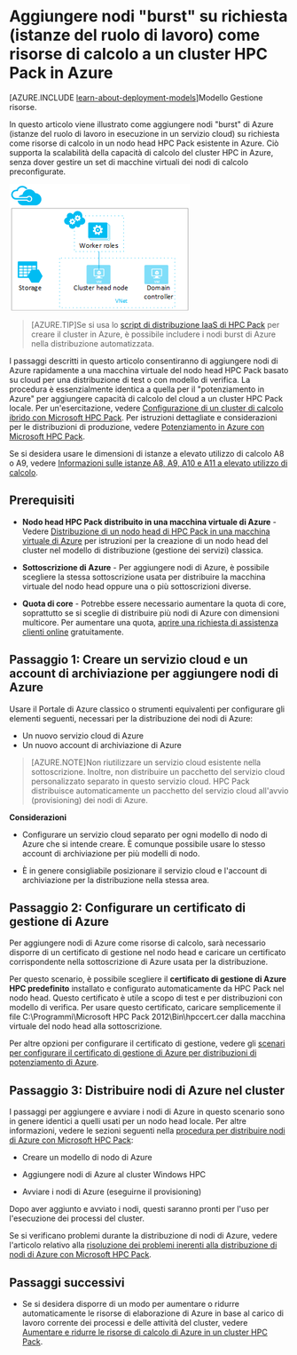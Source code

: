 <properties
 pageTitle="Aggiungere nodi burst in un cluster HPC Pack | Microsoft Azure"
 description="Informazioni su come aggiungere istanze del ruolo di lavoro in esecuzione in un servizio cloud su richiesta come risorse di calcolo in un nodo head HPC Pack in Azure."
 services="virtual-machines"
 documentationCenter=""
 authors="dlepow"
 manager="timlt"
 editor=""
 tags="azure-service-management,hpc-pack"/>
<tags
ms.service="virtual-machines"
 ms.devlang="na"
 ms.topic="article"
 ms.tgt_pltfrm="vm-multiple"
 ms.workload="big-compute"
 ms.date="09/28/2015"
 ms.author="danlep"/>

# Aggiungere nodi "burst" su richiesta (istanze del ruolo di lavoro) come risorse di calcolo a un cluster HPC Pack in Azure

[AZURE.INCLUDE [learn-about-deployment-models](../../includes/learn-about-deployment-models-classic-include.md)]Modello Gestione risorse.


In questo articolo viene illustrato come aggiungere nodi "burst" di Azure (istanze del ruolo di lavoro in esecuzione in un servizio cloud) su richiesta come risorse di calcolo in un nodo head HPC Pack esistente in Azure. Ciò supporta la scalabilità della capacità di calcolo del cluster HPC in Azure, senza dover gestire un set di macchine virtuali dei nodi di calcolo preconfigurate.

![Nodi burst][burst]

>[AZURE.TIP]Se si usa lo [script di distribuzione IaaS di HPC Pack](virtual-machines-hpcpack-cluster-powershell-script.md) per creare il cluster in Azure, è possibile includere i nodi burst di Azure nella distribuzione automatizzata.

I passaggi descritti in questo articolo consentiranno di aggiungere nodi di Azure rapidamente a una macchina virtuale del nodo head HPC Pack basato su cloud per una distribuzione di test o con modello di verifica. La procedura è essenzialmente identica a quella per il "potenziamento in Azure" per aggiungere capacità di calcolo del cloud a un cluster HPC Pack locale. Per un'esercitazione, vedere [Configurazione di un cluster di calcolo ibrido con Microsoft HPC Pack](../cloud-services/cloud-services-setup-hybrid-hpcpack-cluster.md). Per istruzioni dettagliate e considerazioni per le distribuzioni di produzione, vedere [Potenziamento in Azure con Microsoft HPC Pack](https://technet.microsoft.com/library/gg481749.aspx).

Se si desidera usare le dimensioni di istanze a elevato utilizzo di calcolo A8 o A9, vedere [Informazioni sulle istanze A8, A9, A10 e A11 a elevato utilizzo di calcolo](virtual-machines-a8-a9-a10-a11-specs.md).

## Prerequisiti

* **Nodo head HPC Pack distribuito in una macchina virtuale di Azure** - Vedere [Distribuzione di un nodo head di HPC Pack in una macchina virtuale di Azure](virtual-machines-hpcpack-cluster-headnode.md) per istruzioni per la creazione di un nodo head del cluster nel modello di distribuzione (gestione dei servizi) classica.

* **Sottoscrizione di Azure** - Per aggiungere nodi di Azure, è possibile scegliere la stessa sottoscrizione usata per distribuire la macchina virtuale del nodo head oppure una o più sottoscrizioni diverse.

* **Quota di core** - Potrebbe essere necessario aumentare la quota di core, soprattutto se si sceglie di distribuire più nodi di Azure con dimensioni multicore. Per aumentare una quota, [aprire una richiesta di assistenza clienti online](http://azure.microsoft.com/blog/2014/06/04/azure-limits-quotas-increase-requests/) gratuitamente.

## Passaggio 1: Creare un servizio cloud e un account di archiviazione per aggiungere nodi di Azure

Usare il Portale di Azure classico o strumenti equivalenti per configurare gli elementi seguenti, necessari per la distribuzione dei nodi di Azure:

* Un nuovo servizio cloud di Azure
* Un nuovo account di archiviazione di Azure

>[AZURE.NOTE]Non riutilizzare un servizio cloud esistente nella sottoscrizione. Inoltre, non distribuire un pacchetto del servizio cloud personalizzato separato in questo servizio cloud. HPC Pack distribuisce automaticamente un pacchetto del servizio cloud all'avvio (provisioning) dei nodi di Azure.

**Considerazioni**

* Configurare un servizio cloud separato per ogni modello di nodo di Azure che si intende creare. È comunque possibile usare lo stesso account di archiviazione per più modelli di nodo.

* È in genere consigliabile posizionare il servizio cloud e l'account di archiviazione per la distribuzione nella stessa area.




## Passaggio 2: Configurare un certificato di gestione di Azure

Per aggiungere nodi di Azure come risorse di calcolo, sarà necessario disporre di un certificato di gestione nel nodo head e caricare un certificato corrispondente nella sottoscrizione di Azure usata per la distribuzione.

Per questo scenario, è possibile scegliere il **certificato di gestione di Azure HPC predefinito** installato e configurato automaticamente da HPC Pack nel nodo head. Questo certificato è utile a scopo di test e per distribuzioni con modello di verifica. Per usare questo certificato, caricare semplicemente il file C:\\Programmi\\Microsoft HPC Pack 2012\\Bin\\hpccert.cer dalla macchina virtuale del nodo head alla sottoscrizione.

Per altre opzioni per configurare il certificato di gestione, vedere gli [scenari per configurare il certificato di gestione di Azure per distribuzioni di potenziamento di Azure](http://technet.microsoft.com/library/gg481759.aspx).

## Passaggio 3: Distribuire nodi di Azure nel cluster



I passaggi per aggiungere e avviare i nodi di Azure in questo scenario sono in genere identici a quelli usati per un nodo head locale. Per altre informazioni, vedere le sezioni seguenti nella [procedura per distribuire nodi di Azure con Microsoft HPC Pack](https://technet.microsoft.com/library/gg481758.aspx):

* Creare un modello di nodo di Azure

* Aggiungere nodi di Azure al cluster Windows HPC

* Avviare i nodi di Azure (eseguirne il provisioning)

Dopo aver aggiunto e avviato i nodi, questi saranno pronti per l'uso per l'esecuzione dei processi del cluster.

Se si verificano problemi durante la distribuzione di nodi di Azure, vedere l'articolo relativo alla [risoluzione dei problemi inerenti alla distribuzione di nodi di Azure con Microsoft HPC Pack](http://technet.microsoft.com/library/jj159097(v=ws.10).aspx).

## Passaggi successivi

* Se si desidera disporre di un modo per aumentare o ridurre automaticamente le risorse di elaborazione di Azure in base al carico di lavoro corrente dei processi e delle attività del cluster, vedere [Aumentare e ridurre le risorse di calcolo di Azure in un cluster HPC Pack](virtual-machines-hpcpack-cluster-node-autogrowshrink.md).

<!--Image references-->
[burst]: ./media/virtual-machines-hpcpack-cluster-node-burst/burst.png

<!---HONumber=AcomDC_1210_2015-->